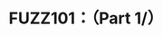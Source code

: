 ---
title: "FUZZ101：（Part 1/）"
excerpt: ''

collection: practice
category: '101'
permalink: /practice/101/fuzz101-1
tags: 
  - fuzz

layout: single
read_time: true
author_profile: false
comments: true
share: true
related: true
---